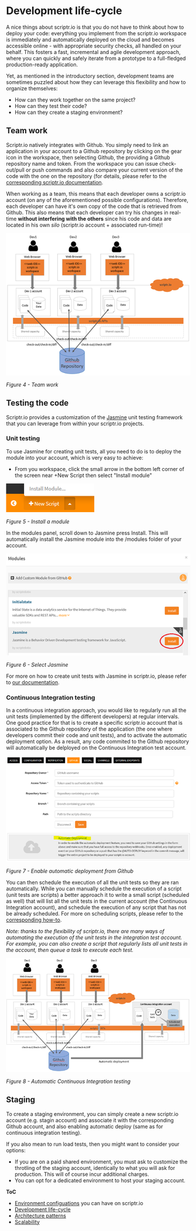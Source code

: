 # Development life-cycle

A nice things about scriptr.io is that you do not have to think about how to deploy your code: everything you implement from the scriptr.io workspace is immediately and automatically deployed on the cloud and becomes accessible online - with appropriate security checks, all handled on your behalf. This fosters a fast, incremental and agile development approach, where you can quickly and safely iterate from a prototype to a full-fledged production-ready application. 

Yet, as mentioned in the introductory section, development teams are sometimes puzzled about how they can leverage this flexibility and how to organize themselves: 
- How can they work together on the same project? 
- How can they test their code? 
- How can they create a staging environment?

## Team work
Scriptr.io natively integrates with Github. You simply need to link an application in your account to a Github repository by clicking on the gear icon in the workspace, then selecting Github, the providing a Github repository name and token. From the workspace you can issue check-out/pull or push commands and also compare your current version of the code with the one on the repository (for details, please refer to the [corresponding scriptr.io documentation](https://www.scriptr.io/documentation#documentation-githubGitHubIntegration).

When working as a team, this means that each developer owns a scriptr.io account (on any of the aforementioned possible configurations). Therefore, each developer can have it's own copy of the code that is retrieved from Github. This also means that each developer can try his changes in real-time **without interfering with the others** since his code and data are located in his own *silo* (scriptr.io account + associated run-time)!

![team work](./team-work.PNG)

*Figure 4 - Team work*

## Testing the code

Scriptr.io provides a customization of the [Jasmine](https://jasmine.github.io/) unit testing framework that you can leverage from within your scriptr.io projects.

### Unit testing
To use Jasmine for creating unit tests, all you need to do is to deploy the module into your account, which is very easy to achieve:

- From you workspace, click the small arrow in the bottom left corner of the screen near +New Script then select "Install module"

![install module](./install-module.PNG)

*Figure 5 - Install a module*

In the modules panel, scroll down to Jasmine press Install. This will automatically install the Jasmine module into the /modules folder of your account.

![select jasmine](./select-jasmine.PNG)

*Figure 6 - Select Jasmine*

For more on how to create unit tests with Jasmine in scriptr.io, please refer to [our documentation](https://github.com/scriptrdotio/jasmine/blob/master/README.md).

### Continuous Integration testing
In a continuous integration approach, you would like to regularly run all the unit tests (implemented by the different developers) at regular intervals. One good practice for that is to create a specific scriptr.io account that is associated to the Github repository of the application (the one where developers commit their code and unit tests), and to activate the automatic deployment option. As a result, any code commited to the Github repository will automatically be delployed on the Continuous Integration test account.

![enable auto-deploy from Github](./auto-deploy-from-github.PNG)

*Figure 7 - Enable automatic deployment from Github*

You can then schedule the execution of all the unit tests so they are ran automatically. While you can manually schedule the execution of a script (unit tests are scripts) a better approach it to write a small script (scheduled as well) that will list all the unit tests in the current account (the Continuous Integration account), and schedule the execution of any script that has not be already scheduled. For more on scheduling scripts, please refer to the [corresponding how-to](../cron/create_cron_job.md).

*Note: thanks to the flexibility of scriptr.io, there are many ways of automating the execution of the unit tests in the integration test account. For example, you can also create a script that regularly lists all unit tests in the account, then queue a task to execute each test.*

![continuous integration testing](./continuous-integration-testing.PNG)

*Figure 8 - Automatic Continuous Integration testing*

## Staging
To create a staging environment, you can simply create a new scriptr.io account (e.g. stagin account) and associate it with the corresponding Github account, and also enabling automatic deploy (same as for continuous integration testing). 

If you also mean to run load tests, then you might want to consider your options:

- If you are on a paid shared environment, you must ask to customize the throtling of the staging account, identically to what you will ask for production. This will of course incur additional charges.
- You can opt for a dedicated environment to host your staging account.


**ToC**
- [Environment configuations](./environment_configurations.md) you can have on scriptr.io
- [Development life-cycle](./development_life_cycle.md)
- [Architecture patterns](./architecture_patterns.md)
- [Scalability](./scalability.md)
